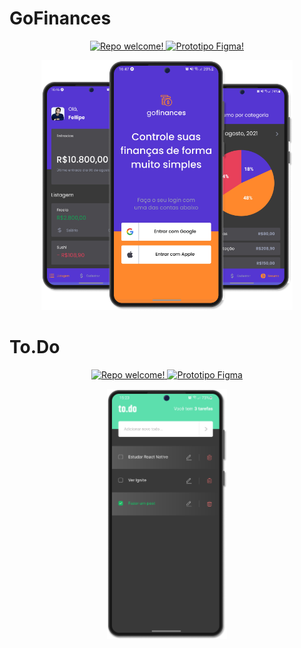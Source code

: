 <h1>GoFinances</h1>
<div align="center">

  <p align="center">
    <a href="https://github.com/fellipe-araujo/ignite-react-native-gofinances" target="_blank">
      <img src="https://img.shields.io/static/v1?label=Repositorio&message=Welcome&color=5636D3&labelColor=000000" alt="Repo welcome!" />
    </a>
    <a href="https://www.figma.com/file/kIsv1LwumKto1pyiEqHmKQ/GoFinances-Ignite" target="_blank">
      <img src="https://img.shields.io/static/v1?label=Prototipo&message=Figma&color=5636D3&labelColor=000000" alt="Prototipo Figma!" />
    </a>
  </p>
  
  <img height="400px" src="./assets/GoFinances.png" />
</div>

<h1>To.Do</h1>
<div align="center">

  <p align="center">
    <a href="https://github.com/fellipe-araujo/ignite-react-native-todo" target="_blank">
      <img src="https://img.shields.io/static/v1?label=Repositorio&message=Welcome&color=5CDFAD&labelColor=000000" alt="Repo welcome!" />
    </a>
    <a href="https://www.figma.com/file/a6naOrRSpLADkFwbbVAseZ/to.do" target="_blank">
      <img src="https://img.shields.io/static/v1?label=Prototipo&message=Figma&color=5CDFAD&labelColor=000000" alt="Prototipo Figma" />
    </a>
  </p>
  
  <img height="400px" src="./assets/ToDo.png" />
</div>